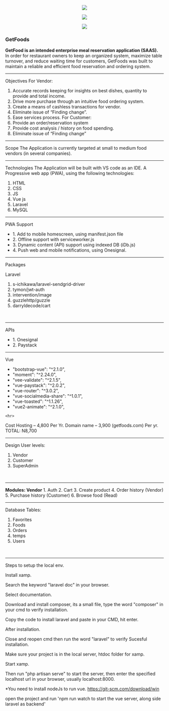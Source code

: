 <p align="center"><img src="https://laravel.com/assets/img/components/logo-laravel.svg"></p>
<p align="center"><img src="https://vuejs.org/images/logo.png"></p>
<p align="center"><img src="https://mdn.mozillademos.org/files/16742/pwa.png"></p>


<h3>GetFoods</h3>

<b>GetFood is an intended enterprise meal reservation application (SAAS).</b><br>
In order for restaurant owners to keep an organized system, maximize table turnover, and reduce waiting time for customers, GetFoods was built to maintain a reliable and efficient food reservation and ordering system.

<hr>

Objectives
For Vendor:
1.	Accurate records keeping for insights on best dishes, quantity to provide and total income.
2.	Drive more purchase through an intuitive food ordering system.
3.	Create a means of cashless transactions for vendor.
4.	Eliminate issue of “Finding change”.
5.	Ease services process.
For Customer:
1.	Provide an order/reservation system
2.	Provide cost analysis / history on food spending.
3.	Eliminate issue of “Finding change”
<hr>

Scope
The Application is currently targeted at small to medium food vendors (in several companies).
<hr>

Technologies
The Application will be built with VS code as an IDE. A Progressive web app (PWA), using the following technologies:
1.	HTML
2.	CSS
3.	JS
4.	Vue js
5.	Laravel
6.	MySQL
 
<hr>
 
 PWA Support
  <ul>
 <li>1. Add to mobile homescreen, using manifest.json file</li> 
 <li>2. Offline support with serviceworker.js</li>
 <li>3. Dynamic content (API) support using indexed DB (iDb.js)</li> 
 <li>4. Push web and mobile notifications, using Onesignal.</li>
 </ul>

<hr>
Packages

Laravel
 <ol>
 <li>s-ichikawa/laravel-sendgrid-driver</li> 
 <li>tymon/jwt-auth</li>
 <li>intervention/image</li> 
 <li>guzzlehttp/guzzle</li>
 <li>darryldecode/cart</li>
 </ol>

<br>
<hr>
APIs
 <ul>
 <li>1. Onesignal</li> 
 <li>2. Paystack</li>
 </ul>

<hr>
Vue
 <ul>
 <li>"bootstrap-vue": "^2.1.0",</li>
  <li>"moment": "^2.24.0",</li>
  <li> "vee-validate": "^2.1.5",</li>
  <li> "vue-paystack": "^2.0.2",</li>
  <li> "vue-router": "^3.0.2",</li>
  <li>"vue-socialmedia-share": "^1.0.1",</li>
  <li>  "vue-toasted": "^1.1.26",</li>
  <li> "vue2-animate": "^2.1.0",</li>
 </ul>
 
    <hr>    
Cost
Hosting – 4,800 Per Yr.
Domain name – 3,900 (getfoods.com) Per yr.
TOTAL: N8,700

<hr>

Design
User levels:
1.	Vendor
2.	Customer
3. SuperAdmin
<br>

<hr>
<b>Modules: Vendor</b>
1.	Auth
2.	Cart
3.	Create product
4.	Order history (Vendor)
5.	Purchase history (Customer)
6.	Browse food (Read)

<hr>

Database
Tables:
 <ol>
 <li>Favorites</li> 
 <li>Foods</li>
 <li>Orders</li> 
 <li>temps</li>
 <li> Users</li>
 </ol>



<br>
<hr>

Steps to setup the local env.

Install xamp.

Search the keyword "laravel doc" in your browser.

Select documentation.

Download and install composer, its a small file, type the word "composer" in your cmd to verify installation.

Copy the code to install laravel and paste in your CMD, hit enter.

After installation.

Close and reopen cmd then run the word "laravel" to verify Sucesful installation.

Make sure your project is in the local server,  htdoc folder for xamp.

Start xamp.

Then run "php artisan serve" to start the server, then enter the specified localhost url in your browser, usually localhost:8000.


*You need to install nodeJs to run vue. 
https://git-scm.com/download/win

open the project and run 'npm run watch to start the vue server, along side laravel as backend'
